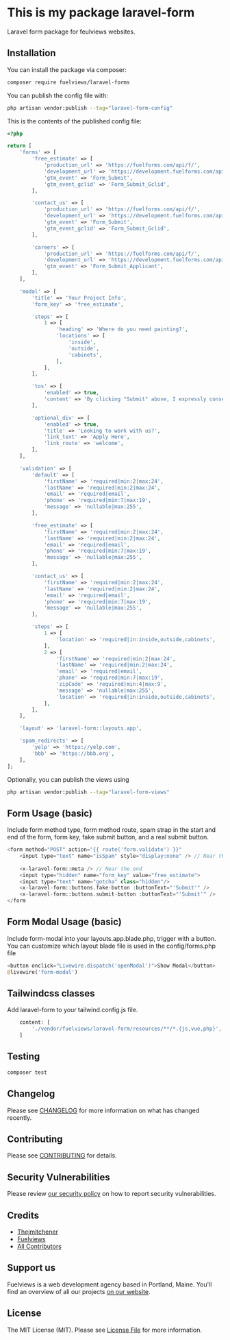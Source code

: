 # This is my package laravel-form

Laravel form package for feulviews websites.

## Installation

You can install the package via composer:

```bash
composer require fuelviews/laravel-forms
```

You can publish the config file with:

```bash
php artisan vendor:publish --tag="laravel-form-config"
```

This is the contents of the published config file:

```php
<?php

return [
    'forms' => [
        'free_estimate' => [
            'production_url' => 'https://fuelforms.com/api/f/',
            'development_url' => 'https://development.fuelforms.com/api/f/',
            'gtm_event' => 'Form_Submit',
            'gtm_event_gclid' => 'Form_Submit_Gclid',
        ],

        'contact_us' => [
            'production_url' => 'https://fuelforms.com/api/f/',
            'development_url' => 'https://development.fuelforms.com/api/f/',
            'gtm_event' => 'Form_Submit',
            'gtm_event_gclid' => 'Form_Submit_Gclid',
        ],

        'careers' => [
            'production_url' => 'https://fuelforms.com/api/f/',
            'development_url' => 'https://development.fuelforms.com/api/f/',
            'gtm_event' => 'Form_Submit_Applicant',
        ],
    ],

    'modal' => [
        'title' => 'Your Project Info',
        'form_key' => 'free_estimate',

        'steps' => [
            1 => [
                'heading' => 'Where do you need painting?',
                'locations' => [
                    'inside',
                    'outside',
                    'cabinets',
                ],
            ],
        ],

        'tos' => [
            'enabled' => true,
            'content' => 'By clicking "Submit" above, I expressly consent to...',
        ],

        'optional_div' => [
            'enabled' => true,
            'title' => 'Looking to work with us?',
            'link_text' => 'Apply Here',
            'link_route' => 'welcome',
        ],
    ],

    'validation' => [
        'default' => [
            'firstName' => 'required|min:2|max:24',
            'lastName' => 'required|min:2|max:24',
            'email' => 'required|email',
            'phone' => 'required|min:7|max:19',
            'message' => 'nullable|max:255',
        ],

        'free_estimate' => [
            'firstName' => 'required|min:2|max:24',
            'lastName' => 'required|min:2|max:24',
            'email' => 'required|email',
            'phone' => 'required|min:7|max:19',
            'message' => 'nullable|max:255',
        ],

        'contact_us' => [
            'firstName' => 'required|min:2|max:24',
            'lastName' => 'required|min:2|max:24',
            'email' => 'required|email',
            'phone' => 'required|min:7|max:19',
            'message' => 'nullable|max:255',
        ],

        'steps' => [
            1 => [
                'location' => 'required|in:inside,outside,cabinets',
            ],
            2 => [
                'firstName' => 'required|min:2|max:24',
                'lastName' => 'required|min:2|max:24',
                'email' => 'required|email',
                'phone' => 'required|min:7|max:19',
                'zipCode' => 'required|min:4|max:9',
                'message' => 'nullable|max:255',
                'location' => 'required|in:inside,outside,cabinets',
            ],
        ],
    ],

    'layout' => 'laravel-form::layouts.app',

    'spam_redirects' => [
        'yelp' => 'https://yelp.com',
        'bbb' => 'https://bbb.org',
    ],
];
```

Optionally, you can publish the views using

```bash
php artisan vendor:publish --tag="laravel-form-views"
```

## Form Usage (basic)

Include form method type, form method route, spam strap in the start and end of the form, form key, fake submit button, and a real submit button.

```php
<form method="POST" action="{{ route('form.validate') }}"
    <input type="text" name="isSpam" style="display:none" /> // Near the start
    
    <x-laravel-form::meta /> // Near the end
    <input type="hidden" name="form_key" value="free_estimate">
    <input type="text" name="gotcha" class="hidden"/>
    <x-laravel-form::buttons.fake-button :buttonText="'Submit'" />
    <x-laravel-form::buttons.submit-button :buttonText="'Submit'" />
</form
```


## Form Modal Usage (basic)

Include form-modal into your layouts.app.blade.php, trigger with a button.
You can customize which layout blade file is used in the config/forms.php file

```php
<button onclick="Livewire.dispatch('openModal')">Show Modal</button>
@livewire('form-modal')
```

## Tailwindcss classes

Add laravel-form to your tailwind.config.js file.

```javascript
    content: [
        './vendor/fuelviews/laravel-form/resources/**/*.{js,vue,php}',
    ]
```

## Testing

```bash
composer test
```

## Changelog

Please see [CHANGELOG](CHANGELOG.md) for more information on what has changed recently.

## Contributing

Please see [CONTRIBUTING](CONTRIBUTING.md) for details.

## Security Vulnerabilities

Please review [our security policy](../../security/policy) on how to report security vulnerabilities.

## Credits

- [Thejmitchener](https://github.com/thejmitchener)
- [Fuelviews](https://github.com/fuelviews)
- [All Contributors](../../contributors)

## Support us

Fuelviews is a web development agency based in Portland, Maine. You'll find an overview of all our projects [on our website](https://fuelviews.com).

## License

The MIT License (MIT). Please see [License File](LICENSE.md) for more information.
